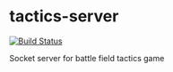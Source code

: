 # tactics-server

[![Build Status](https://travis-ci.org/Jiert/tactics-server.svg?branch=master)](https://travis-ci.org/Jiert/tactics-server)

Socket server for battle field tactics game
